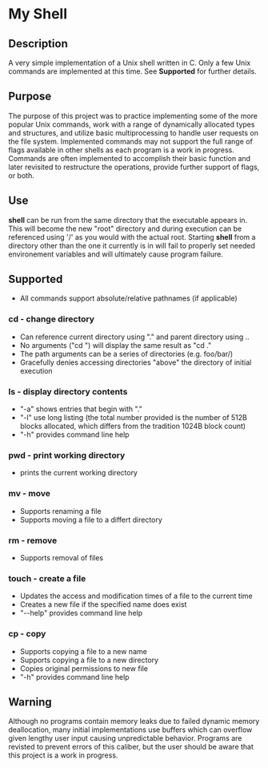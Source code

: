 # My Shell

## Description
A very simple implementation of a Unix shell written in C.  Only a few Unix commands are implemented at this time. See **Supported** for further details.

## Purpose
The purpose of this project was to practice implementing some of the more popular Unix commands, work with a range of dynamically allocated types and structures, and utilize basic multiprocessing to handle user requests on the file system.  Implemented commands may not support the full range of flags available in other shells as each program is a work in progress. Commands are often implemented to accomplish their basic function and later revisited to restructure the operations, provide further support of flags, or both. 

## Use
**shell** can be run from the same directory that the executable appears in.  This will become the new "root" directory and during execution can be referenced using '/' as you would with the actual root.  Starting **shell** from a directory other than the one it currently is in will fail to properly set needed environement variables and will ultimately cause program failure.

## Supported
- All commands support absolute/relative pathnames (if applicable)

### cd - change directory
- Can reference current directory using "." and parent directory using ..
- No arguments ("cd ") will display the same result as "cd ."
- The path arguments can be a series of directories (e.g. foo/bar/)
- Gracefully denies accessing directories "above" the directory of initial execution

### ls - display directory contents
- "-a" shows entries that begin with "."
- "-l" use long listing (the total number provided is the number of 512B blocks allocated, which differs from the tradition 1024B block count)
- "-h" provides command line help

### pwd - print working directory
- prints the current working directory

### mv - move
- Supports renaming a file
- Supports moving a file to a differt directory

### rm - remove
- Supports removal of files

### touch - create a file
- Updates the access and modification times of a file to the current time
- Creates a new file if the specified name does exist
- "--help" provides command line help

### cp - copy
- Supports copying a file to a new name
- Supports copying a file to a new directory
- Copies original permissions to new file
- "-h" provides command line help


## Warning
Although no programs contain memory leaks due to failed dynamic memory deallocation, many initial implementations use buffers which can overflow given lengthy user input causing unpredictable behavior. Programs are revisted to prevent errors of this caliber, but the user should be aware that this project is a work in progress.